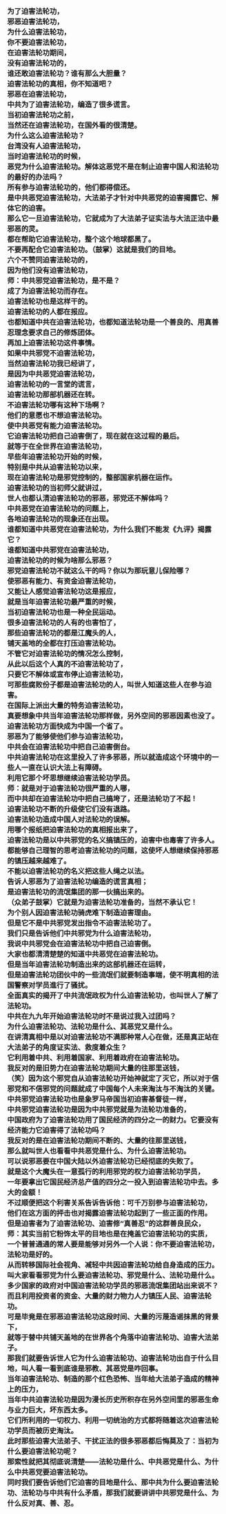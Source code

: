 <h3>
<br>为了迫害法轮功，
<br>邪恶迫害法轮功，
<br>为什么迫害法轮功，
<br>你不要迫害法轮功，
<br>在迫害法轮功期间，
<br>没有迫害法轮功的，
<br>谁还敢迫害法轮功？谁有那么大胆量？
<br>迫害法轮功的真相，你不知道吧？
<br>邪恶在迫害法轮功，
<br>中共为了迫害法轮功，编造了很多谎言。
<br>当初迫害法轮功之前，
<br>当然还在迫害法轮功，在国外看的很清楚。
<br>为什么这么迫害法轮功？
<br>台湾没有人迫害法轮功，
<br>当时迫害法轮功的时候，
<br>恶党为什么迫害法轮功。解体这恶党不是在制止迫害中国人和法轮功的最好的办法吗？
<br>所有参与迫害法轮功的，他们都得偿还。
<br>是中共恶党迫害法轮功，大法弟子才针对中共恶党的迫害揭露它、解体它的迫害。
<br>那么它一旦迫害法轮功，它就成为了大法弟子证实法与大法正法中最邪恶的灵。
<br>都在帮助它迫害法轮功，整个这个地球都黑了。
<br>不要再配合它迫害法轮功。（鼓掌）这就是我们的目地。
<br>六个不赞同迫害法轮功的，
<br>因为他们没有迫害法轮功，
<br>师：中共邪党迫害法轮功，是不是？
<br>成了为迫害法轮功而存在。
<br>迫害法轮功也是这样干的。
<br>迫害法轮功的人都在报应。
<br>也都知道中共在迫害法轮功，也都知道法轮功是一个善良的、用真善忍理念要求自己的修炼团体。
<br>再加上迫害法轮功这件事情。
<br>如果中共邪党不迫害法轮功，
<br>当然迫害法轮功我已经讲了，
<br>是因为中共恶党迫害法轮功，
<br>迫害法轮功的一言堂的谎言，
<br>迫害法轮功那部机器还在转。
<br>不迫害法轮功哪有这种下场啊？
<br>他们的意愿也不想迫害法轮功。
<br>使中共恶党有能力迫害法轮功。
<br>它迫害法轮功把自己迫害倒了，现在就在这过程的最后。
<br>就等于在全世界在迫害法轮功，
<br>早些年迫害法轮功开始的时候，
<br>特别是中共从迫害法轮功以来，
<br>现在迫害法轮功是邪党控制的，整部国家机器在运作。
<br>迫害法轮功的当初师父就讲过，
<br>世人也都认清迫害法轮功的邪恶，邪党还不解体吗？
<br>中共恶党在迫害法轮功的问题上，
<br>各地迫害法轮功的现象还在出现。
<br>谁都知道中共恶党在迫害法轮功，为什么我们不能发《九评》揭露它？
<br>谁都知道中共邪党在迫害法轮功，
<br>迫害法轮功的时候为啥那么邪恶？
<br>邪党迫害法轮功不就这么干的吗？你以为那玩意儿保险哪？
<br>使邪恶有能力、有资金迫害法轮功，
<br>又能让人感觉迫害法轮功这是报应，
<br>就是当年迫害法轮功最严重的时候，
<br>当初迫害法轮功也是一种全民运动。
<br>很多迫害法轮功的人有的也害怕了，
<br>那些迫害法轮功的都是江魔头的人，
<br>铺天盖地的全都在打压迫害法轮功。
<br>不管它对迫害法轮功的情况怎么控制，
<br>从此以后这个人真的不迫害法轮功了，
<br>只要它不解体或宣布停止迫害法轮功，
<br>可那些腐败份子都是迫害法轮功的人，叫世人知道这些人在参与迫害。
<br>在国际上派出大量的特务迫害法轮功，
<br>真要想象中共当年迫害法轮功那样做，另外空间的邪恶因素也没了。
<br>迫害法轮功方面快成为中国一个省了。
<br>邪恶为了能够使他们参与迫害法轮功，
<br>中共会在迫害法轮功中把自己迫害倒台。
<br>中共迫害法轮功在这里投入了许多邪恶，所以就造成这个环境中的一些人一直在认识大法上有障碍。
<br>利用它那个坏思想继续迫害法轮功学员。
<br>师：就是对于迫害法轮功很严重的人哪，
<br>而中共却在迫害法轮功中把自己搞垮了，还是法轮功了不起！
<br>迫害法轮功不断的升级使它们没有退路。
<br>迫害法轮功造成中国人对法轮功的误解。
<br>用哪个报纸把迫害法轮功的真相报出来了，
<br>迫害法轮功是以中共邪党的名义搞镇压的，迫害中也毒害了许多人。
<br>都能够自己理智的思考迫害法轮功的问题，这使坏人想继续保持邪恶的镇压越来越难了。
<br>不能以迫害法轮功的名义把这些人绳之以法。
<br>告诉人邪恶为了迫害法轮功编造的谎言真相；
<br>是迫害法轮功的流氓集团的那一伙搞出来的。
<br>（众弟子鼓掌）它就是为迫害法轮功准备的，当然不承认它！
<br>为个别人因迫害法轮功骑虎难下制造迫害理由。
<br>但是它不是中共邪党发出指令不迫害法轮功了。
<br>我们只是告诉他们中共邪党为什么迫害法轮功，
<br>我说中共邪党会在迫害法轮功中把自己迫害倒。
<br>大家也都清清楚楚的知道中共恶党在迫害法轮功。
<br>但是当年迫害法轮功制造出来的这部机器还在运转，
<br>但是迫害法轮功团伙中的一些流氓们就要制造事端，使不明真相的法国警察对学员進行了骚扰。
<br>全面真实的揭开了中共流氓政权为什么迫害法轮功，也叫世人了解了法轮功。
<br>中共在九九年开始迫害法轮功时不是说过我入过团吗？
<br>为什么迫害法轮功、法轮功是什么、其恶党又是什么。
<br>在讲清真相中是以对迫害法轮功不满那种常人心在做，还是真正站在大法弟子的角度证实法、救度着众生？
<br>它利用着中共、利用着国家、利用着政府在迫害法轮功。
<br>我反对的是旧势力在迫害法轮功期间大量的往那里送钱，
<br>（笑）因为这个邪党自从迫害法轮功开始神就定了灭它，所以对于信邪党和不信邪党的问题就成了中国每个人未来淘汰与不淘汰的关键。
<br>中共邪党迫害法轮功也是象罗马帝国当初迫害基督徒一样，
<br>中共邪党迫害法轮功是因为中共邪党就是为法轮功准备的，
<br>中国政府为了迫害法轮功用了国民经济的四分之一的财力。它要没有经济能力它迫害得了法轮功吗？
<br>我反对的是在迫害法轮功期间不断的、大量的往那里送钱，
<br>那么就叫世人也看看中共恶党是什么、为什么迫害法轮功。
<br>可以说邪恶要在中国大陆以外迫害法轮功已经彻底的失败了。
<br>就是这个大魔头在一意孤行的利用邪党的权力迫害法轮功学员，
<br>一年要拿出它国民经济总产值的四分之一投入到迫害法轮功中去。多大的金额！
<br>不过顺便把这个利害关系告诉告诉他：可千万别参与迫害法轮功，
<br>他们在这方面的抨击也对揭露迫害法轮功起到了一些正面的作用。
<br>但是迫害者为了迫害法轮功、迫害修“真善忍”的这群善良民众，
<br>师：其实当前它粉饰太平的目地也是在掩盖它迫害法轮功的实质，
<br>一个普普通通的常人要是能够对另外一个人说：你不要迫害法轮功，法轮功是好的。
<br>从而转移国际社会视角、减轻中共因迫害法轮功给自身造成的压力。
<br>叫大家看看邪党为什么要迫害法轮功、邪党是什么、法轮功是什么。
<br>多少国家的政府对中国迫害法轮功学员的邪恶流氓集团站出来说不？
<br>而且利用投资者的资金、大量的财力物力人力镇压人民、迫害法轮功。
<br>可是毕竟是在邪恶迫害法轮功这段时间、大量的污蔑造谣抹黑的背景下，
<br>就等于替中共铺天盖地的在世界各个角落中迫害法轮功、迫害大法弟子。
<br>那我们就要告诉世人它为什么迫害法轮功、迫害法轮功出自于什么目地，叫人看一看到底谁是邪教、其恶党是咋回事。
<br>当年迫害法轮功、制造的那个红色恐怖、当年给大法弟子造成的精神上的压力，
<br>当年中共迫害法轮功是因为漫长历史所积存在另外空间里的邪恶生命与业力巨大，坏东西太多。
<br>它们所利用的一切权力、利用一切统治的方式都将随着这次迫害法轮功学员而被历史淘汰。
<br>此时那些迫害大法弟子、干扰正法的很多邪恶都后悔莫及了：当初为什么要迫害法轮功呢？
<br>那索性就把其彻底说清楚——法轮功是什么、中共恶党是什么、为什么中共恶党要迫害法轮功。
<br>同时我们要告诉他们它迫害的目地是什么、那中共为什么要迫害法轮功、法轮功与中共有什么矛盾，那我们就要讲讲中共邪党是什么、为什么反对真、善、忍。
</h3>
